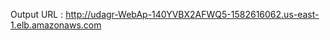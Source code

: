 
Output URL : http://udagr-WebAp-140YVBX2AFWQ5-1582616062.us-east-1.elb.amazonaws.com

<!-- ![](udagram_cfn.png) -->
   



